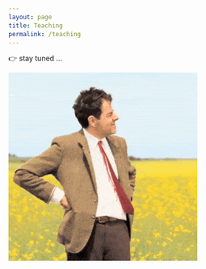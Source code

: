```yaml
---
layout: page
title: Teaching
permalink: /teaching
---
```


👉 stay tuned ...

![Still waiting](/assets/img/waiting.gif)
